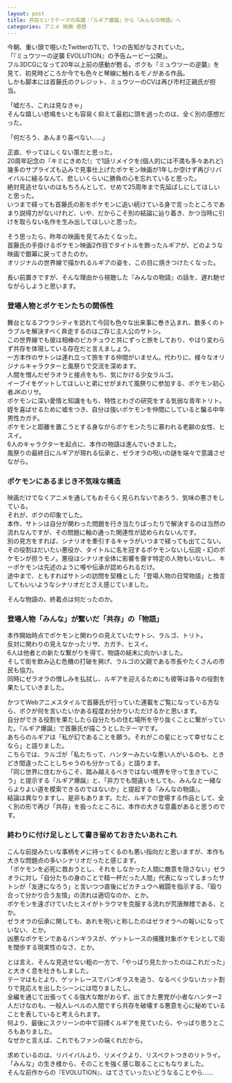 ```yaml
---
layout: post
title: 共存というテーマの系譜：『ルギア爆誕』から『みんなの物語』へ
categories: アニメ 映画 感想
---
```


今朝、重い頭で覗いたTwitterのTLで、1つの告知がなされていた。  
「『ミュウツーの逆襲 EVOLUTION』の予告ムービー公開」。  
フル3DCGになって20年以上前の感動が甦る。ボクも『ミュウツーの逆襲』を見て、初見時どころか今でも色々と琴線に触れるモノがある作品。  
しかも脚本には首藤氏のクレジット、ミュウツーのCVは再び市村正親氏が担当。  
  
「嘘だろ、これは見なきゃ」  
そんな嬉しい悲鳴をいとも容易く抑えて最初に頭を過ったのは、全く別の感想だった。  

「何だろう、あんまり喜べない……」

正直、やってほしくない策だと思った。  
20周年記念の『キミにきめた!』で1話リメイクを(個人的には不満も多々あれど)幾多のサプライズも込みで見事仕上げたポケモン映画が1年しか空けず再びリバイバルに縋るなんて、悲しいくらいに勝負の心を忘れていると思った。  
絶対見逃せないのはもちろんとして、せめて25周年まで先延ばしにしてほしいと思った。  
いつまで経っても首藤氏の影をポケモンに追い続けている身で言ったところであまり説得力がないけれど、いや、だからこそ別の結論に辿り着き、かつ当時に引けを取らない名作を生み出してほしいと思った。

そう思ったら、昨年の映画を見てみたくなった。  
首藤氏の手掛けるポケモン映画2作目でタイトルを飾ったルギアが、どのような映画で銀幕に戻ってきたのか。  
オリジナルの世界線で描かれるルギアの姿を、この目に焼きつけたくなった。

長い前置きですが、そんな理由から視聴した『みんなの物語』の話を、遅れ馳せながらしようと思います。

### 登場人物とポケモンたちの関係性

舞台となるフウラシティを訪れて今回も色々な出来事に巻き込まれ、数多くのトラブルを解決すべく奔走するのはご存じ主人公のサトシ。  
この世界線でも彼は相棒のピカチュウと共にずっと旅をしており、やはり変わらず共存を体現している存在だと言えましょう。  
一方本作のサトシは連れ立って旅をする仲間がいません。代わりに、様々なオリジナルキャラクターと風祭りで交流を深めます。  
人間を憎んだゼラオラと接点をもち、気にかける少女ラルゴ。  
イーブイをゲットしてほしいと弟にせがまれて風祭りに参加する、ポケモン初心者JKのリサ。  
ポケモンに深い愛情と知識をもち、特性とわざの研究をする気弱な青年トリト。  
姪を喜ばせるために嘘をつき、自分は強いポケモンを仲間にしていると騙る中年男性カガチ。  
ポケモンと距離を置こうとする身ながらポケモンたちに慕われる老齢の女性、ヒスイ。  
6人のキャラクターを起点に、本作の物語は進んでいきました。  
風祭りの最終日にルギアが現れる伝承と、ゼラオラの呪いの謎を端々で意識させながら。

### ポケモンにあるまじき不気味な構造

映画だけでなくアニメを通してもおそらく見られないであろう、気味の悪さをしている。  
それが、ボクの印象でした。  
本作、サトシは自分が関わった問題を行き当たりばったりで解決するのは当然の流れなんですが、その問題に軸の通った関連性が認められないんです。  
別の見方をすれば、シナリオを牽引するキャラがいつまで経っても出てこない。  
その役割はだいたい悪役か、タイトルに名を冠するポケモンないし伝説・幻のポケモンが担うモノ。悪役はシナリオ全体に影響を齎す特定の人物もいないし、キーポケモンは先述のように噂や伝承が認められるだけ。  
途中まで、ともすればサトシの訪問を契機とした「登場人物の日常物語」と換言してもいいようなシナリオだとさえ感じていました。  

そんな物語の、終着点は何だったのか。

### 登場人物「みんな」が繋いだ「共存」の「物語」

本作開始時点でポケモンと関わりの見えていたサトシ、ラルゴ、トリト。  
反対に関わりの見えなかったリサ、カガチ、ヒスイ。  
6人は他者との新たな繋がりを得て、物語の結末に向かいました。  
そして街を飲み込む危機の打破を掲げ、ラルゴの父親である市長やたくさんの市民も協力。  
同時にゼラオラの憎しみを払拭し、ルギアを迎えるためにも彼等は各々の役割を果たしていきました。  

かつてWebアニメスタイルで首藤氏が行っていた連載をご覧になっている方なら、ボクが何を言いたいかある程度お分かりいただけるかと思います。  
自分ができる役割を果たしたら自分たちの住む場所を守り抜くことに繋がっていた。『ルギア爆誕』で首藤氏が描こうとしたテーマです。  
あちらのルギアは「私が幻であることを願う。それがこの星にとって幸せなことなら」と語りました。  
こちらでは、ラルゴが「私たちって、ハンターみたいな悪い人がいるのも、ときどき間違ったことしちゃうのも分かってる」と語ります。  
「同じ世界に住むからこそ、踏み越えるべきではない境界を守って生きていこう」と提示する『ルギア爆誕』と、「非力でも間違いをしても、みんなと一緒ならよりよい道を模索できるのではないか」と提起する『みんなの物語』。  
結論は異なりますし、是非もあります。ただ、ルギアの登場する作品として、全く別の形で再び「共存」を扱ったところに、本作の大きな意義があると思うのです。  

### 終わりに付け足しとして書き留めておきたいあれこれ

こんな前提みたいな事柄を〆に持ってくるのも悪い指向だと思いますが、本作も大きな問題点の多いシナリオだったと感じます。  
「ポケモンを必死に救おうとし、それをしなかった人間に敵意を隠さない」ゼラオラに対し「自分たちの身のことで精一杯だった人間」代表になってしまったサトシが「友達になろう」と言いつつ直後にピカチュウへ戦闘を指示する、「殴り合って分かり合う友情」の流れは適切なのか、とか。  
ポケモンを遠ざけていたヒスイがトラウマを克服する流れが荒唐無稽である、とか。  
ゼラオラの伝承に関しても、あれを呪いと称したのはゼラオラへの報いになっていない、とか。  
凶悪なポケモンであるバンギラスが、ゲットレースの捕獲対象ポケモンとして街を闊歩する現実性のなさ、とか。

とは言え、そんな見逃せない粗の一方で、「やっぱり見たかったのはこれだった」と大きく息を吐きもしました。  
テーマはもとより、ゲットレースでバンギラスを追う、なるべく少ないカット割りで見応えを出したシーンには唸りましたし。  
全編を通じて出張ってくる強大な敵がおらず、出てきた悪党が小者なハンター2人だけなのも、一般人レベルの人間ですら共存を破壊する悪意を心に秘めていることを表していると考えられます。  
何より、最後にスクリーンの中で羽搏くルギアを見ていたら、やっぱり思うところもありました。  
なぜかと言えば、これでもファンの端くれだから。  

求めているのは、リバイバルより、リメイクより、リスペクトつきのリトライ。 「みんな」の生き様から、そのことを強く感じ取ることにもなりました。  
そんな前作からの『EVOLUTION』、はてさていったいどうなることやら……
